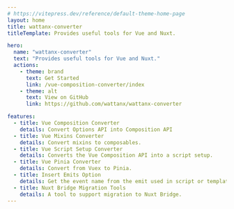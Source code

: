 ```yaml
---
# https://vitepress.dev/reference/default-theme-home-page
layout: home
title: wattanx-converter
titleTemplate: Provides useful tools for Vue and Nuxt.

hero:
  name: "wattanx-converter"
  text: "Provides useful tools for Vue and Nuxt."
  actions:
    - theme: brand
      text: Get Started
      link: /vue-composition-converter/index
    - theme: alt
      text: View on GitHub
      link: https://github.com/wattanx/wattanx-converter

features:
  - title: Vue Composition Converter
    details: Convert Options API into Composition API
  - title: Vue Mixins Converter
    details: Convert mixins to composables.
  - title: Vue Script Setup Converter
    details: Converts the Vue Composition API into a script setup.
  - title: Vue Pinia Converter
    details: Convert from Vuex to Pinia.
  - title: Insert Emits Option
    details: Get the event name from the emit used in script or template and add it to the emits option as an array.
  - title: Nuxt Bridge Migration Tools
    details: A tool to support migration to Nuxt Bridge.
---
```

